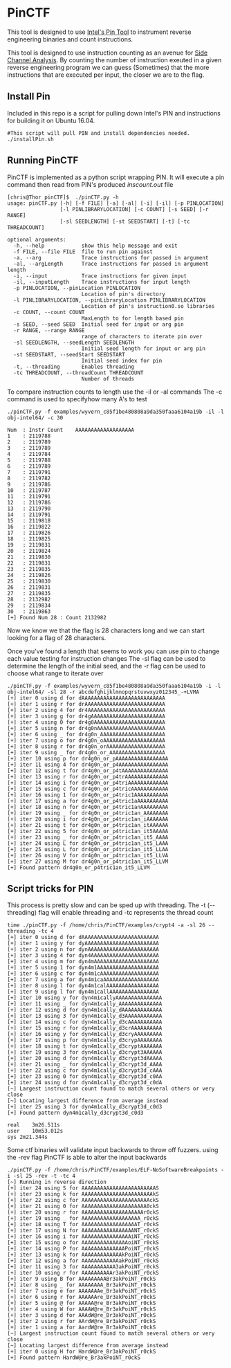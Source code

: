 # PinCTF

This tool is designed to use [Intel's Pin Tool](https://software.intel.com/en-us/articles/pin-a-dynamic-binary-instrumentation-tool) to instrument reverse engineering binaries and count instructions.

This tool is designed to use instruction counting as an avenue for [Side Channel Analysis](https://en.wikipedia.org/wiki/Side-channel_attack). By counting the number of instruction exeuted in a given reverse engineering program we can guess (Sometimes) that the more instructions that are executed per input, the closer we are to the flag.

## Install Pin
Included in this repo is a script for pulling down Intel's PIN and instructions for building it on Ubuntu 16.04. 

```
#This script will pull PIN and install dependencies needed.
./installPin.sh
```

## Running PinCTF
PinCTF is implemented as a python script wrapping PIN. It will execute a pin command then read from PIN's produced *inscount.out* file

```
[chris@Thor pinCTF]$  ./pinCTF.py -h
usage: pinCTF.py [-h] [-f FILE] [-a] [-al] [-i] [-il] [-p PINLOCATION]
                 [-l PINLIBRARYLOCATION] [-c COUNT] [-s SEED] [-r RANGE]
                 [-sl SEEDLENGTH] [-st SEEDSTART] [-t] [-tc THREADCOUNT]

optional arguments:
  -h, --help            show this help message and exit
  -f FILE, --file FILE  file to run pin against
  -a, --arg             Trace instructions for passed in argument
  -al, --argLength      Trace instructions for passed in argument length
  -i, --input           Trace instructions for given input
  -il, --inputLength    Trace instructions for input length
  -p PINLOCATION, --pinLocation PINLOCATION
                        Location of pin's directory
  -l PINLIBRARYLOCATION, --pinLibraryLocation PINLIBRARYLOCATION
                        Location of pin's instruction0.so libraries
  -c COUNT, --count COUNT
                        MaxLength to for length based pin
  -s SEED, --seed SEED  Initial seed for input or arg pin
  -r RANGE, --range RANGE
                        range of characters to iterate pin over
  -sl SEEDLENGTH, --seedLength SEEDLENGTH
                        Initial seed length for input or arg pin
  -st SEEDSTART, --seedStart SEEDSTART
                        Initial seed index for pin
  -t, --threading       Enables threading
  -tc THREADCOUNT, --threadCount THREADCOUNT
                        Number of threads
```

To compare instruction counts to length use the -il or -al commands
The -c command is used to specifyhow many A's to test

```
./pinCTF.py -f examples/wyvern_c85f1be480808a9da350faaa6104a19b -il -l obj-intel64/ -c 30

Num  : Instr Count    AAAAAAAAAAAAAAAAAAA
1    : 2119788        
2    : 2119789        
3    : 2119789        
4    : 2119784        
5    : 2119788        
6    : 2119789        
7    : 2119791        
8    : 2119782        
9    : 2119786        
10   : 2119787        
11   : 2119791        
12   : 2119786        
13   : 2119790        
14   : 2119791        
15   : 2119818        
16   : 2119822        
17   : 2119826        
18   : 2119825        
19   : 2119831        
20   : 2119824        
21   : 2119830        
22   : 2119831        
23   : 2119835        
24   : 2119826        
25   : 2119830        
26   : 2119831        
27   : 2119835        
28   : 2132982        
29   : 2119834        
30   : 2119863        
[+] Found Num 28 : Count 2132982

```
Now we know we that the flag is 28 characters long and we can start looking for a flag of 28 characters.


Once you've found a length that seems to work you can use pin to change each value testing for instruction changes
The -sl flag can be used to determine the length of the initial seed, and the -r flag can be used to choose what range to iterate over
```
./pinCTF.py -f examples/wyvern_c85f1be480808a9da350faaa6104a19b -i -l obj-intel64/ -sl 28 -r abcdefghijklmnopqrstuvwxyz012345_-+LVMA
[+] iter 0 using d for dAAAAAAAAAAAAAAAAAAAAAAAAAAA
[+] iter 1 using r for drAAAAAAAAAAAAAAAAAAAAAAAAAA
[+] iter 2 using 4 for dr4AAAAAAAAAAAAAAAAAAAAAAAAA
[+] iter 3 using g for dr4gAAAAAAAAAAAAAAAAAAAAAAAA
[+] iter 4 using 0 for dr4g0AAAAAAAAAAAAAAAAAAAAAAA
[+] iter 5 using n for dr4g0nAAAAAAAAAAAAAAAAAAAAAA
[+] iter 6 using _ for dr4g0n_AAAAAAAAAAAAAAAAAAAAA
[+] iter 7 using o for dr4g0n_oAAAAAAAAAAAAAAAAAAAA
[+] iter 8 using r for dr4g0n_orAAAAAAAAAAAAAAAAAAA
[+] iter 9 using _ for dr4g0n_or_AAAAAAAAAAAAAAAAAA
[+] iter 10 using p for dr4g0n_or_pAAAAAAAAAAAAAAAAA
[+] iter 11 using 4 for dr4g0n_or_p4AAAAAAAAAAAAAAAA
[+] iter 12 using t for dr4g0n_or_p4tAAAAAAAAAAAAAAA
[+] iter 13 using r for dr4g0n_or_p4trAAAAAAAAAAAAAA
[+] iter 14 using i for dr4g0n_or_p4triAAAAAAAAAAAAA
[+] iter 15 using c for dr4g0n_or_p4tricAAAAAAAAAAAA
[+] iter 16 using 1 for dr4g0n_or_p4tric1AAAAAAAAAAA
[+] iter 17 using a for dr4g0n_or_p4tric1aAAAAAAAAAA
[+] iter 18 using n for dr4g0n_or_p4tric1anAAAAAAAAA
[+] iter 19 using _ for dr4g0n_or_p4tric1an_AAAAAAAA
[+] iter 20 using i for dr4g0n_or_p4tric1an_iAAAAAAA
[+] iter 21 using t for dr4g0n_or_p4tric1an_itAAAAAA
[+] iter 22 using 5 for dr4g0n_or_p4tric1an_it5AAAAA
[+] iter 23 using _ for dr4g0n_or_p4tric1an_it5_AAAA
[+] iter 24 using L for dr4g0n_or_p4tric1an_it5_LAAA
[+] iter 25 using L for dr4g0n_or_p4tric1an_it5_LLAA
[+] iter 26 using V for dr4g0n_or_p4tric1an_it5_LLVA
[+] iter 27 using M for dr4g0n_or_p4tric1an_it5_LLVM
[+] Found pattern dr4g0n_or_p4tric1an_it5_LLVM
```

## Script tricks for PIN

This process is pretty slow and can be sped up with threading. The -t (--threading) flag will enable threading and -tc represents the thread count

```
time ./pinCTF.py -f /home/chris/PinCTF/examples/crypt4 -a -sl 26 --threading -tc 4
[+] iter 0 using d for dAAAAAAAAAAAAAAAAAAAAAAAAA
[+] iter 1 using y for dyAAAAAAAAAAAAAAAAAAAAAAAA
[+] iter 2 using n for dynAAAAAAAAAAAAAAAAAAAAAAA
[+] iter 3 using 4 for dyn4AAAAAAAAAAAAAAAAAAAAAA
[+] iter 4 using m for dyn4mAAAAAAAAAAAAAAAAAAAAA
[+] iter 5 using 1 for dyn4m1AAAAAAAAAAAAAAAAAAAA
[+] iter 6 using c for dyn4m1cAAAAAAAAAAAAAAAAAAA
[+] iter 7 using a for dyn4m1caAAAAAAAAAAAAAAAAAA
[+] iter 8 using l for dyn4m1calAAAAAAAAAAAAAAAAA
[+] iter 9 using l for dyn4m1callAAAAAAAAAAAAAAAA
[+] iter 10 using y for dyn4m1callyAAAAAAAAAAAAAAA
[+] iter 11 using _ for dyn4m1cally_AAAAAAAAAAAAAA
[+] iter 12 using d for dyn4m1cally_dAAAAAAAAAAAAA
[+] iter 13 using 3 for dyn4m1cally_d3AAAAAAAAAAAA
[+] iter 14 using c for dyn4m1cally_d3cAAAAAAAAAAA
[+] iter 15 using r for dyn4m1cally_d3crAAAAAAAAAA
[+] iter 16 using y for dyn4m1cally_d3cryAAAAAAAAA
[+] iter 17 using p for dyn4m1cally_d3crypAAAAAAAA
[+] iter 18 using t for dyn4m1cally_d3cryptAAAAAAA
[+] iter 19 using 3 for dyn4m1cally_d3crypt3AAAAAA
[+] iter 20 using d for dyn4m1cally_d3crypt3dAAAAA
[+] iter 21 using _ for dyn4m1cally_d3crypt3d_AAAA
[+] iter 22 using c for dyn4m1cally_d3crypt3d_cAAA
[+] iter 23 using 0 for dyn4m1cally_d3crypt3d_c0AA
[+] iter 24 using d for dyn4m1cally_d3crypt3d_c0dA
[~] Largest instruction count found to match several others or very close
[~] Locating largest difference from average instead
[+] iter 25 using 3 for dyn4m1cally_d3crypt3d_c0d3
[+] Found pattern dyn4m1cally_d3crypt3d_c0d3

real	3m26.511s
user	10m53.012s
sys	2m21.344s
```

Some ctf binaries will validate input backwards to throw off fuzzers. using the -rev flag PinCTF is able to alter the input backwards

```
./pinCTF.py -f /home/chris/PinCTF/examples/ELF-NoSoftwareBreakpoints -i -sl 25 -rev -t -tc 4
[~] Running in reverse direction
[+] iter 24 using S for AAAAAAAAAAAAAAAAAAAAAAAAS
[+] iter 23 using k for AAAAAAAAAAAAAAAAAAAAAAAkS
[+] iter 22 using c for AAAAAAAAAAAAAAAAAAAAAAckS
[+] iter 21 using 0 for AAAAAAAAAAAAAAAAAAAAA0ckS
[+] iter 20 using r for AAAAAAAAAAAAAAAAAAAAr0ckS
[+] iter 19 using _ for AAAAAAAAAAAAAAAAAAA_r0ckS
[+] iter 18 using T for AAAAAAAAAAAAAAAAAAT_r0ckS
[+] iter 17 using N for AAAAAAAAAAAAAAAAANT_r0ckS
[+] iter 16 using i for AAAAAAAAAAAAAAAAiNT_r0ckS
[+] iter 15 using o for AAAAAAAAAAAAAAAoiNT_r0ckS
[+] iter 14 using P for AAAAAAAAAAAAAAPoiNT_r0ckS
[+] iter 13 using k for AAAAAAAAAAAAAkPoiNT_r0ckS
[+] iter 12 using a for AAAAAAAAAAAAakPoiNT_r0ckS
[+] iter 11 using 3 for AAAAAAAAAAA3akPoiNT_r0ckS
[+] iter 10 using r for AAAAAAAAAAr3akPoiNT_r0ckS
[+] iter 9 using B for AAAAAAAAABr3akPoiNT_r0ckS
[+] iter 8 using _ for AAAAAAAA_Br3akPoiNT_r0ckS
[+] iter 7 using e for AAAAAAAe_Br3akPoiNT_r0ckS
[+] iter 6 using r for AAAAAAre_Br3akPoiNT_r0ckS
[+] iter 5 using @ for AAAAA@re_Br3akPoiNT_r0ckS
[+] iter 4 using W for AAAAW@re_Br3akPoiNT_r0ckS
[+] iter 3 using d for AAAdW@re_Br3akPoiNT_r0ckS
[+] iter 2 using r for AArdW@re_Br3akPoiNT_r0ckS
[+] iter 1 using a for AardW@re_Br3akPoiNT_r0ckS
[~] Largest instruction count found to match several others or very close
[~] Locating largest difference from average instead
[+] iter 0 using H for HardW@re_Br3akPoiNT_r0ckS
[+] Found pattern HardW@re_Br3akPoiNT_r0ckS
```
